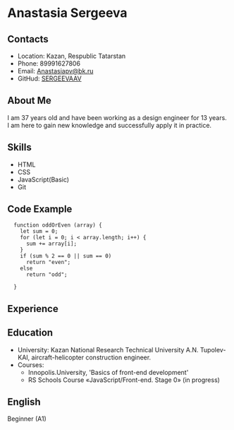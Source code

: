# **Anastasia Sergeeva**

## Contacts
- Location: Kazan, Respublic Tatarstan
- Phone: 89991627806
- Email: Anastasiapv@bk.ru
- GitHud: [SERGEEVAAV](https://github.com/SERGEEVAAV)

## About Me
<p> I am 37 years old and have been working as a design engineer for 13 years. I am here to gain new knowledge and successfully apply it in practice. </p>

## Skills
- HTML
- CSS
- JavaScript(Basic)
- Git 


## Code Example
```
  function oddOrEven (array) {
    let sum = 0;
    for (let i = 0; i < array.length; i++) {
      sum += array[i];
    }
    if (sum % 2 == 0 || sum == 0)
      return "even";
    else
      return "odd";
  
  }
```

## Experience


## Education
- University: Kazan National Research Technical University A.N. Tupolev-KAI, aircraft-helicopter construction engineer.
- Courses:
   - Innopolis.University, 'Basics of front-end development'
   - RS Schools Course «JavaScript/Front-end. Stage 0» (in progress)
 
 
 ## English
 Beginner (A1)


